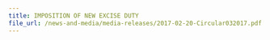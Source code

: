 ```yaml
---
title: IMPOSITION OF NEW EXCISE DUTY 
file_url: /news-and-media/media-releases/2017-02-20-Circular032017.pdf
---
```

